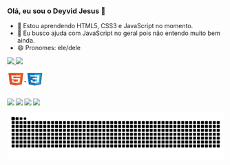 ### Olá, eu sou o Deyvid Jesus 👋

- 🌱 Estou aprendendo HTML5, CSS3 e JavaScript no momento.
- 🤔 Eu busco ajuda com JavaScript no geral pois não entendo muito bem ainda.
- 😄 Pronomes: ele/dele

<div style="display: inline_block">
  <a href="https://github.com/DeyvidJesus">
  <img height="180em" src="https://github-readme-stats.vercel.app/api?username=DeyvidJesus&show_icons=true&theme=dark&include_all_commits=true&count_private=true"/>
  <img height="130em" src="https://github-readme-stats.vercel.app/api/top-langs/?username=DeyvidJesus&layout=compact&langs_count=7&theme=dark"/>
</div>
  
<div style="display: inline_block"><br>
  <img align="center" alt="Deyvid-HTML" height="30" width="40" src="https://raw.githubusercontent.com/devicons/devicon/master/icons/html5/html5-original.svg">
  <img align="center" alt="Deyvid-CSS" height="30" width="40" src="https://raw.githubusercontent.com/devicons/devicon/master/icons/css3/css3-original.svg">
</div>
  
##
  
<div>
  <a href="https://www.instagram.com/_deyvidjesus/" target="_blank"><img src="https://img.shields.io/badge/Instagram-E4405F?style=for-the-badge&logo=instagram&logoColor=white" target="_blank"></a>
  <a href="https://www.linkedin.com/in/deyvid-g/" target="_blank"><img src="https://img.shields.io/badge/LinkedIn-0077B5?style=for-the-badge&logo=linkedin&logoColor=white" target="_blank"></a>
  <a href="mailto: deyvidgondim10@gmail.com"><img src="https://img.shields.io/badge/Gmail-D14836?style=for-the-badge&logo=gmail&logoColor=white"></a>
  <a href="mailto: deyvidgondim@outlook.com"><img src="https://img.shields.io/badge/Microsoft_Outlook-0078D4?style=for-the-badge&logo=microsoft-outlook&logoColor=white"></a>
</div>
  
 ![Snake animation](https://github.com/DeyvidJesus/DeyvidJesus/blob/output/github-contribution-grid-snake.svg)
